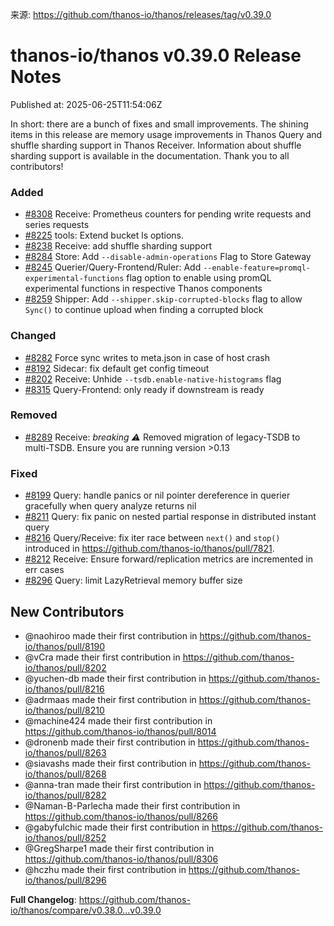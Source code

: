 来源: https://github.com/thanos-io/thanos/releases/tag/v0.39.0

# thanos-io/thanos v0.39.0 Release Notes

Published at: 2025-06-25T11:54:06Z

In short: there are a bunch of fixes and small improvements. The shining items in this release are memory usage improvements in Thanos Query and shuffle sharding support in Thanos Receiver. Information about shuffle sharding support is available in the documentation. Thank you to all contributors!

### Added

- [#8308](https://github.com/thanos-io/thanos/pull/8308) Receive: Prometheus counters for pending write requests and series requests
- [#8225](https://github.com/thanos-io/thanos/pull/8225) tools: Extend bucket ls options.
- [#8238](https://github.com/thanos-io/thanos/pull/8238) Receive: add shuffle sharding support
- [#8284](https://github.com/thanos-io/thanos/pull/8284) Store: Add `--disable-admin-operations` Flag to Store Gateway
- [#8245](https://github.com/thanos-io/thanos/pull/8245) Querier/Query-Frontend/Ruler: Add `--enable-feature=promql-experimental-functions` flag option to enable using promQL experimental functions in respective Thanos components
- [#8259](https://github.com/thanos-io/thanos/pull/8259) Shipper: Add `--shipper.skip-corrupted-blocks` flag to allow `Sync()` to continue upload when finding a corrupted block

### Changed

- [#8282](https://github.com/thanos-io/thanos/pull/8282) Force sync writes to meta.json in case of host crash
- [#8192](https://github.com/thanos-io/thanos/pull/8192) Sidecar: fix default get config timeout
- [#8202](https://github.com/thanos-io/thanos/pull/8202) Receive: Unhide `--tsdb.enable-native-histograms` flag
- [#8315](https://github.com/thanos-io/thanos/pull/8315) Query-Frontend: only ready if downstream is ready

### Removed
- [#8289](https://github.com/thanos-io/thanos/pull/8289) Receive: *breaking :warning:* Removed migration of legacy-TSDB to multi-TSDB. Ensure you are running version >0.13

### Fixed
- [#8199](https://github.com/thanos-io/thanos/pull/8199) Query: handle panics or nil pointer dereference in querier gracefully when query analyze returns nil
- [#8211](https://github.com/thanos-io/thanos/pull/8211) Query: fix panic on nested partial response in distributed instant query
- [#8216](https://github.com/thanos-io/thanos/pull/8216) Query/Receive: fix iter race between `next()` and `stop()` introduced in https://github.com/thanos-io/thanos/pull/7821.
- [#8212](https://github.com/thanos-io/thanos/pull/8212) Receive: Ensure forward/replication metrics are incremented in err cases
- [#8296](https://github.com/thanos-io/thanos/pull/8296) Query: limit LazyRetrieval memory buffer size

## New Contributors
* @naohiroo made their first contribution in https://github.com/thanos-io/thanos/pull/8190
* @vCra made their first contribution in https://github.com/thanos-io/thanos/pull/8202
* @yuchen-db made their first contribution in https://github.com/thanos-io/thanos/pull/8216
* @adrmaas made their first contribution in https://github.com/thanos-io/thanos/pull/8210
* @machine424 made their first contribution in https://github.com/thanos-io/thanos/pull/8014
* @dronenb made their first contribution in https://github.com/thanos-io/thanos/pull/8263
* @siavashs made their first contribution in https://github.com/thanos-io/thanos/pull/8268
* @anna-tran made their first contribution in https://github.com/thanos-io/thanos/pull/8282
* @Naman-B-Parlecha made their first contribution in https://github.com/thanos-io/thanos/pull/8266
* @gabyfulchic made their first contribution in https://github.com/thanos-io/thanos/pull/8252
* @GregSharpe1 made their first contribution in https://github.com/thanos-io/thanos/pull/8306
* @hczhu made their first contribution in https://github.com/thanos-io/thanos/pull/8296

**Full Changelog**: https://github.com/thanos-io/thanos/compare/v0.38.0...v0.39.0